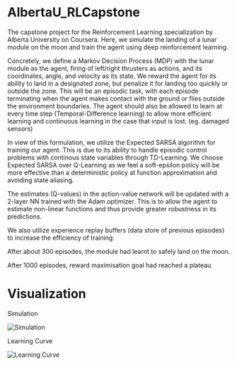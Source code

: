 # AlbertaU_RLCapstone

The capstone project for the Reinforcement Learning specialization by Alberta University on Coursera. Here, we simulate the landing of a lunar module on the moon and train the agent using deep reinforcement learning.

Concretely, we define a Markov Decision Process (MDP) with the lunar module as the agent, firing of left/right thrusters as actions, and its coordinates, angle, and velocity as its state. We reward the agent for its ability to land in a designated zone, but penalize it for landing too quickly or outside the zone. This will be an  episodic task, with each episode terminating when the agent makes contact with the ground or flies outside the environment boundaries. The agent should also be allowed to learn at every time step (Temporal-Difference learning) to allow more efficient learning and continuous learning in the case that input is lost. (eg. damaged sensors) 

In view of this formulation, we utilize the Expected SARSA algorithm for training our agent. This is due to its ability to handle episodic control problems with continous state variables through TD-Learning. We choose Expected SARSA over Q-Learning as we feel a soft-epsilon policy will be more effective than a deterministic policy at function approximation and avoiding state aliasing. 

The estimates (Q-values) in the action-value network will be updated with a 2-layer NN trained with the Adam optimizer. This is to allow the agent to estimate non-linear functions and thus provide greater robustness in its predictions. 

We also utilize experience replay buffers (data store of previous episodes) to increase the efficiency of training. 

After about 300 episodes, the module had learnt to safely land on the moon. 

After 1000 episodes, reward maximisation goal had reached a plateau. 

# Visualization

Simulation


![Simulation](https://i.imgur.com/WDuUkno.gif)



Learning Curve


![Learning Curve](https://i.imgur.com/855DgGA.png)


